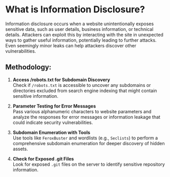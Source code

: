 
# What is Information Disclosure?

Information disclosure occurs when a website unintentionally exposes sensitive data, such as user details, business information, or technical details. Attackers can exploit this by interacting with the site in unexpected ways to gather useful information, potentially leading to further attacks. Even seemingly minor leaks can help attackers discover other vulnerabilities.

## Methodology:

1. **Access /robots.txt for Subdomain Discovery**  
   Check if `/robots.txt` is accessible to uncover any subdomains or directories excluded from search engine indexing that might contain sensitive information.

2. **Parameter Testing for Error Messages**  
   Pass various alphanumeric characters to website parameters and analyze the responses for error messages or information leakage that could indicate security vulnerabilities.

3. **Subdomain Enumeration with Tools**  
   Use tools like `FeroxBuster` and wordlists (e.g., `Seclists`) to perform a comprehensive subdomain enumeration for deeper discovery of hidden assets.

4. **Check for Exposed .git Files**  
   Look for exposed `.git` files on the server to identify sensitive repository information.
